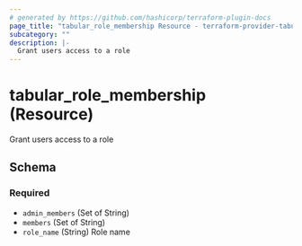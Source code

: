 ```yaml
---
# generated by https://github.com/hashicorp/terraform-plugin-docs
page_title: "tabular_role_membership Resource - terraform-provider-tabular"
subcategory: ""
description: |-
  Grant users access to a role
---
```


# tabular_role_membership (Resource)

Grant users access to a role



<!-- schema generated by tfplugindocs -->
## Schema

### Required

- `admin_members` (Set of String)
- `members` (Set of String)
- `role_name` (String) Role name


